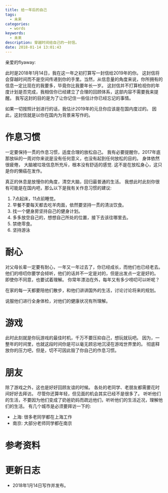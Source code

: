 ```yaml
---
title: 给一年后的自己
tags:
  - 未来
categories:
  - words
keywords:
  - 未来
description: 穿越时间给自己的一封信。
date: 2018-01-14 13:01:43
---
```





亲爱的flyaway:

此时是2018年1月14日，我在这一年之初打算写一封信给2019年的你。
这封信将会穿越时间而不是空间传递到你的手里。当然，从信息量的角度来说，你所拥有的信息一定比现在的我要多，毕竟你比我要年长一岁。
这封信并不打算检视你的年度计划是否完成，我相信你已经建立了合理的回顾体系，这部内容不需要我来提醒。
我写这封的目的是为了让你记住一些估计你已经忘记的事情。

如果一切按照计划进行的话，我估计2019年的元旦你应该是在国内度过的。
因此，这封信就是以你在国内为背景来写作的。

# 作息习惯

一定要保持一贯的作息习惯，适度合理的放松自己。
我有必要提醒你，2017年底那放纵的一周对你来说是没有任何意义，也没有起到任何放松的目的。
身体依然很疲倦， 大脑被垃圾信息所充斥，根本没有舒适的感觉.
这不是在放松身心，这只是你的懒癌在发作。

真正的休息是放慢你的角度，清空大脑，回归最普通的生活。
我想此时此刻你很有可能是在国内吧，那么以下是我有关作息习惯的建议:

1. 7点起床，11点前睡觉。
2. 早餐不要每天都去吃羊肉面，依然要坚持一贯的清淡饮食。
3. 找一个健身房坚持自己的健身计划。
4. 多多放空自己的，想想自己所处的位置，接下去该往哪里去。
5. 禁绝零食。
6. 坚持游泳

# 耐心

对父母长辈一定要有耐心，一年又一年过去了，你已经成长，而他们也已经老去。
他们的唠叨你要学会倾听，他们的话并不一定是对的，但是出发点一定是好的。
即使你不同意，也要试着理解。
你常年漂泊在外，每年又有多少唠叨可以听呢？

在家的每一天都要陪他们散步，和他们讲讲国外的生活，讨论讨论将来的规划。

说服他们进行全身体检，对他们的健康状况有所理解。

# 游戏

此时此刻就是你玩游戏的最佳时机，千万不要压抑自己，想玩就玩吧。
因为，一整年的时间里，也就这段时间你是可以毫无顾忌地沉浸在游戏世界里的。
彻底释放你的压力吧，但是，切不可因此毁了你自己的作息习惯。 

# 朋友

除了游戏之外，这也是好好回顾友谊的时候。
各处的老同学、老朋友都需要花时间好好去拜访。
尽管你还算年轻，但见面的机会其实已经不是很多了。
听听他们的生活，不要因为他们变成了奶爸奶妈而疏远他们，听听他们的生活近况，理解他们的生活。
有几个城市是必须要拜访一下的:

- 上海: 很多老同学都在上海工作
- 南京: 大部分老师同学都在南京

# 参考资料

# 更新日志

- 2018年1月14日写作并发布。
